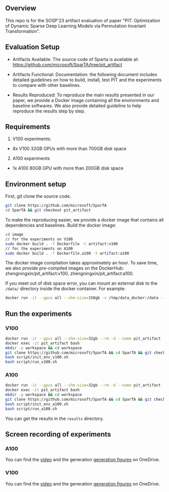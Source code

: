 ## Overview

This repo is for the SOSP'23 artifact evaluation of paper "PIT: Optimization of Dynamic Sparse Deep Learning Models via Permutation Invariant Transformation".

## Evaluation Setup

- Artifacts Available:
  The source code of Sparta is available at: https://github.com/microsoft/SparTA/tree/pit_artifact

- Artifacts Functional:
  Documentation: the following document includes detailed guidelines on how to build, install, test PIT and the experiments to compare with other baselines.

- Results Reproduced:
  To reproduce the main results presented in our paper, we provide a Docker image containing all the environments and baseline softwares. We also provide detailed guideline to help reproduce the results step by step.

## Requirements

1. V100 experiments:

- 8x V100 32GB GPUs with more than 700GB disk space

2. A100 experiments

- 1x A100 80GB GPU with more than 200GB disk space

## Environment setup

First, git clone the source code.

```bash
git clone https://github.com/microsoft/SparTA
cd SparTA && git checkout pit_artifact
```

To make the reproducing easier, we provide a docker image that contains all dependencies and baselines. Build the docker image:

```bash
cd image
// for the experiments on V100
sudo docker build . -f Dockerfile -t artifact:v100
// for the experiments on A100
sudo docker build . -f Dockerfile.a100 -t artifact:a100
```

The docker image compilation takes approximately an hour. To save time, we also provide pre-compiled images on the DockerHub: zhengningxin/pit_artifact:v100, zhengningxin/pit_artifact:a100.

If you meet out of disk space error, you can mount an external disk to the `/data/` directory inside the docker container. For example:

```bash
docker run -it --gpus all --shm-size=150gb -v /tmp/data_docker:/data --rm -d --name pit_artifact -h docker zhengningxin/pit_artifact:a100
```

## Run the experiments

### V100

```bash
docker run -it --gpus all --shm-size=32gb --rm -d --name pit_artifact -h docker zhengningxin/pit_artifact:v100
docker exec -it pit_artifact bash
mkdir -p workspace && cd workspace
git clone https://github.com/microsoft/SparTA && cd SparTA && git checkout pit_artifact
bash script/init_env_v100.sh
bash script/run_v100.sh
```

### A100

```bash
docker run -it --gpus all --shm-size=32gb --rm -d --name pit_artifact -h docker zhengningxin/pit_artifact:a100
docker exec -it pit_artifact bash
mkdir -p workspace && cd workspace
git clone https://github.com/microsoft/SparTA && cd SparTA && git checkout pit_artifact
bash script/init_env_a100.sh
bash script/run_a100.sh
```

You can get the results in the `results` directory.

## Screen recording of experiments

### A100

You can find the [video](https://microsoftapc-my.sharepoint.com/:v:/g/personal/hjiang_microsoft_com/EbB6n3lOnDVAil2exSZGqcEBLsmKoy_xn6jv8gkJRZ0dbQ?e=I9SMCL) and the generation [generation figures](https://microsoftapc-my.sharepoint.com/:u:/g/personal/hjiang_microsoft_com/EQOUWSM2hvNFqkM0W49iga4BtxSPoC82B01FbhH8b0XM2A?e=0oo27s) on OneDrive.

### V100

You can find the [video](https://microsoftapc-my.sharepoint.com/:v:/g/personal/hjiang_microsoft_com/EQK1VYaMfTNInUI9I07_jC4BKI_o394WLEvnNduiXa670A?e=CCoPaR) and the generation [generation figures](https://microsoftapc-my.sharepoint.com/:u:/g/personal/hjiang_microsoft_com/EXiiyHE_qAtLl8MIeqzwx0sB000o2VPuj4tBinVttxE5qQ?e=3o2r2t) on OneDrive.